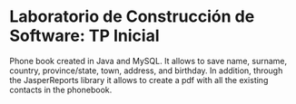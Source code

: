 # Laboratorio de Construcción de Software: TP Inicial

Phone book created in Java and MySQL. It allows to save name, surname, country, province/state, town, address, and birthday. In addition, through the JasperReports library it allows to create a pdf with all the existing contacts in the phonebook.

